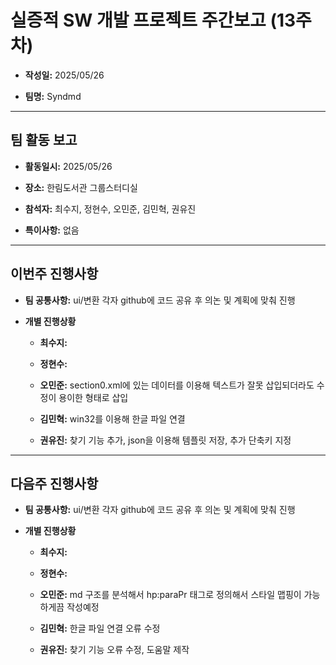 # 실증적 SW 개발 프로젝트 주간보고 (13주차)
- **작성일:** 2025/05/26

- **팀명:** Syndmd

***

## 팀 활동 보고
- **활동일시:** 2025/05/26

- **장소:** 한림도서관 그룹스터디실

- **참석자:** 최수지, 정현수, 오민준, 김민혁, 권유진

- **특이사항:** 없음

***

## 이번주 진행사항
- **팀 공통사항:** ui/변환 각자 github에 코드 공유 후 의논 및 계획에 맞춰 진행

- **개별 진행상황**

  - **최수지:** 

  - **정현수:** 

  - **오민준:** section0.xml에 있는 데이터를 이용해 텍스트가 잘못 삽입되더라도 수정이 용이한 형태로 삽입

  - **김민혁:** win32를 이용해 한글 파일 연결

  - **권유진:** 찾기 기능 추가, json을 이용해 템플릿 저장, 추가 단축키 지정

***

## 다음주 진행사항
- **팀 공통사항:**  ui/변환 각자 github에 코드 공유 후 의논 및 계획에 맞춰 진행

- **개별 진행상황**

  - **최수지:**  

  - **정현수:** 

  - **오민준:** md 구조를 분석해서 hp:paraPr 태그로 정의해서 스타일 맵핑이 가능하게끔 작성예정

  - **김민혁:** 한글 파일 연결 오류 수정

  - **권유진:** 찾기 기능 오류 수정, 도움말 제작
   
